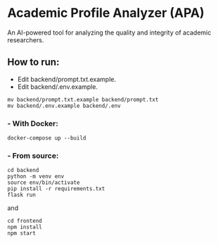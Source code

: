 # Academic Profile Analyzer (APA)

An AI-powered tool for analyzing the quality and integrity of academic researchers.

## How to run:
- Edit backend/prompt.txt.example.
- Edit backend/.env.example.
```shell
mv backend/prompt.txt.example backend/prompt.txt
mv backend/.env.example backend/.env
```

### - With Docker:
```shell
docker-compose up --build
```

### - From source:
```shell
cd backend
python -m venv env
source env/bin/activate
pip install -r requirements.txt
flask run
```
and
```shell
cd frontend
npm install
npm start
```
